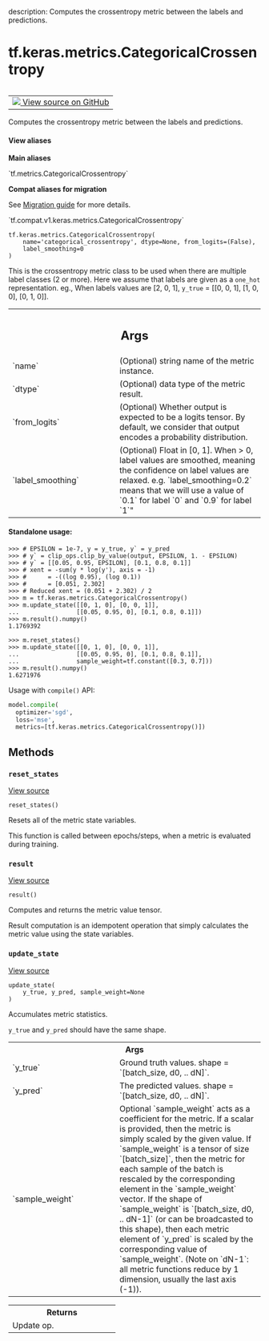 description: Computes the crossentropy metric between the labels and predictions.

<div itemscope itemtype="http://developers.google.com/ReferenceObject">
<meta itemprop="name" content="tf.keras.metrics.CategoricalCrossentropy" />
<meta itemprop="path" content="Stable" />
<meta itemprop="property" content="__init__"/>
<meta itemprop="property" content="__new__"/>
<meta itemprop="property" content="reset_states"/>
<meta itemprop="property" content="result"/>
<meta itemprop="property" content="update_state"/>
</div>

# tf.keras.metrics.CategoricalCrossentropy

<!-- Insert buttons and diff -->

<table class="tfo-notebook-buttons tfo-api nocontent" align="left">
<td>
  <a target="_blank" href="https://github.com/tensorflow/tensorflow/blob/r2.4/tensorflow/python/keras/metrics.py#L3018-L3078">
    <img src="https://www.tensorflow.org/images/GitHub-Mark-32px.png" />
    View source on GitHub
  </a>
</td>
</table>



Computes the crossentropy metric between the labels and predictions.

<section class="expandable">
  <h4 class="showalways">View aliases</h4>
  <p>
<b>Main aliases</b>
<p>`tf.metrics.CategoricalCrossentropy`</p>

<b>Compat aliases for migration</b>
<p>See
<a href="https://www.tensorflow.org/guide/migrate">Migration guide</a> for
more details.</p>
<p>`tf.compat.v1.keras.metrics.CategoricalCrossentropy`</p>
</p>
</section>

<pre class="devsite-click-to-copy prettyprint lang-py tfo-signature-link">
<code>tf.keras.metrics.CategoricalCrossentropy(
    name='categorical_crossentropy', dtype=None, from_logits=(False),
    label_smoothing=0
)
</code></pre>



<!-- Placeholder for "Used in" -->

This is the crossentropy metric class to be used when there are multiple
label classes (2 or more). Here we assume that labels are given as a `one_hot`
representation. eg., When labels values are [2, 0, 1],
 `y_true` = [[0, 0, 1], [1, 0, 0], [0, 1, 0]].

<!-- Tabular view -->
 <table class="responsive fixed orange">
<colgroup><col width="214px"><col></colgroup>
<tr><th colspan="2"><h2 class="add-link">Args</h2></th></tr>

<tr>
<td>
`name`
</td>
<td>
(Optional) string name of the metric instance.
</td>
</tr><tr>
<td>
`dtype`
</td>
<td>
(Optional) data type of the metric result.
</td>
</tr><tr>
<td>
`from_logits`
</td>
<td>
(Optional) Whether output is expected to be a logits tensor.
By default, we consider that output encodes a probability distribution.
</td>
</tr><tr>
<td>
`label_smoothing`
</td>
<td>
(Optional) Float in [0, 1]. When > 0, label values are
smoothed, meaning the confidence on label values are relaxed. e.g.
`label_smoothing=0.2` means that we will use a value of `0.1` for label
`0` and `0.9` for label `1`"
</td>
</tr>
</table>



#### Standalone usage:



```
>>> # EPSILON = 1e-7, y = y_true, y` = y_pred
>>> # y` = clip_ops.clip_by_value(output, EPSILON, 1. - EPSILON)
>>> # y` = [[0.05, 0.95, EPSILON], [0.1, 0.8, 0.1]]
>>> # xent = -sum(y * log(y'), axis = -1)
>>> #      = -((log 0.95), (log 0.1))
>>> #      = [0.051, 2.302]
>>> # Reduced xent = (0.051 + 2.302) / 2
>>> m = tf.keras.metrics.CategoricalCrossentropy()
>>> m.update_state([[0, 1, 0], [0, 0, 1]],
...                [[0.05, 0.95, 0], [0.1, 0.8, 0.1]])
>>> m.result().numpy()
1.1769392
```

```
>>> m.reset_states()
>>> m.update_state([[0, 1, 0], [0, 0, 1]],
...                [[0.05, 0.95, 0], [0.1, 0.8, 0.1]],
...                sample_weight=tf.constant([0.3, 0.7]))
>>> m.result().numpy()
1.6271976
```

Usage with `compile()` API:

```python
model.compile(
  optimizer='sgd',
  loss='mse',
  metrics=[tf.keras.metrics.CategoricalCrossentropy()])
```

## Methods

<h3 id="reset_states"><code>reset_states</code></h3>

<a target="_blank" href="https://github.com/tensorflow/tensorflow/blob/r2.4/tensorflow/python/keras/metrics.py#L247-L253">View source</a>

<pre class="devsite-click-to-copy prettyprint lang-py tfo-signature-link">
<code>reset_states()
</code></pre>

Resets all of the metric state variables.

This function is called between epochs/steps,
when a metric is evaluated during training.

<h3 id="result"><code>result</code></h3>

<a target="_blank" href="https://github.com/tensorflow/tensorflow/blob/r2.4/tensorflow/python/keras/metrics.py#L400-L410">View source</a>

<pre class="devsite-click-to-copy prettyprint lang-py tfo-signature-link">
<code>result()
</code></pre>

Computes and returns the metric value tensor.

Result computation is an idempotent operation that simply calculates the
metric value using the state variables.

<h3 id="update_state"><code>update_state</code></h3>

<a target="_blank" href="https://github.com/tensorflow/tensorflow/blob/r2.4/tensorflow/python/keras/metrics.py#L588-L620">View source</a>

<pre class="devsite-click-to-copy prettyprint lang-py tfo-signature-link">
<code>update_state(
    y_true, y_pred, sample_weight=None
)
</code></pre>

Accumulates metric statistics.

`y_true` and `y_pred` should have the same shape.

<!-- Tabular view -->
 <table class="responsive fixed orange">
<colgroup><col width="214px"><col></colgroup>
<tr><th colspan="2">Args</th></tr>

<tr>
<td>
`y_true`
</td>
<td>
Ground truth values. shape = `[batch_size, d0, .. dN]`.
</td>
</tr><tr>
<td>
`y_pred`
</td>
<td>
The predicted values. shape = `[batch_size, d0, .. dN]`.
</td>
</tr><tr>
<td>
`sample_weight`
</td>
<td>
Optional `sample_weight` acts as a
coefficient for the metric. If a scalar is provided, then the metric is
simply scaled by the given value. If `sample_weight` is a tensor of size
`[batch_size]`, then the metric for each sample of the batch is rescaled
by the corresponding element in the `sample_weight` vector. If the shape
of `sample_weight` is `[batch_size, d0, .. dN-1]` (or can be broadcasted
to this shape), then each metric element of `y_pred` is scaled by the
corresponding value of `sample_weight`. (Note on `dN-1`: all metric
functions reduce by 1 dimension, usually the last axis (-1)).
</td>
</tr>
</table>



<!-- Tabular view -->
 <table class="responsive fixed orange">
<colgroup><col width="214px"><col></colgroup>
<tr><th colspan="2">Returns</th></tr>
<tr class="alt">
<td colspan="2">
Update op.
</td>
</tr>

</table>





